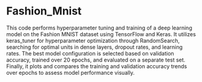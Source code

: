 # Fashion_Mnist

This code performs hyperparameter tuning and training of a deep learning model on the Fashion MNIST dataset using TensorFlow and Keras.
It utilizes keras_tuner for hyperparameter optimization through RandomSearch, searching for optimal units in dense layers, dropout rates, and learning rates. 
The best model configuration is selected based on validation accuracy, trained over 20 epochs, and evaluated on a separate test set. Finally, it plots and compares the training and validation accuracy trends over epochs to assess model performance visually.
